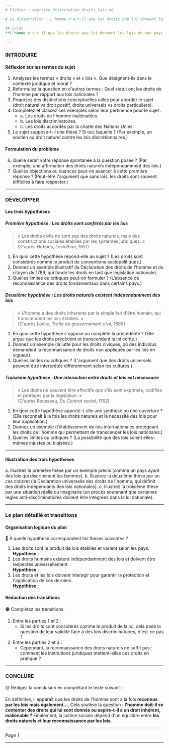 ```yaml
---
# Fichier : exercice_dissertation_droits_lois.md

# La dissertation : L'homme n'a-t-il que les droits que lui donnent les lois de son pays ?

## Sujet
**L'homme n'a-t-il que les droits que lui donnent les lois de son pays ?**

---
```


### INTRODUIRE

#### Réflexion sur les termes du sujet

1. Analysez les termes « droits » et « lois ». Que désignent-ils dans le contexte juridique et moral ?
2. Reformulez la question en d'autres termes : Quel statut ont les droits de l'homme par rapport aux lois nationales ?
3. Proposez des distinctions conceptuelles utiles pour aborder le sujet (droit naturel vs droit positif, droits universels vs droits particuliers).
4. Complétez et classez ces exemples selon leur pertinence pour le sujet :
   - a. Les droits de l'homme inaliénables.
   - b. Les lois discriminatoires.
   - c. Les droits accordés par la charte des Nations Unies.
5. Le sujet suppose-t-il une thèse ? Si oui, laquelle ? (Par exemple, un soutien au droit naturel contre les lois discrétionnaires.)

#### Formulation du problème

6. Quelle serait votre réponse spontanée à la question posée ? (Par exemple, une affirmation des droits naturels indépendamment des lois.)
7. Quelles objections ou nuances peut-on avancer à cette première réponse ? (Peut-être l'argument que sans lois, les droits sont souvent difficiles à faire respecter.)

---

### DÉVELOPPER

#### Les trois hypothèses

##### Première hypothèse : Les droits sont conférés par les lois

> « Les droits civils ne sont pas des droits naturels, mais des constructions sociales établies par les systèmes juridiques. »  
> (D'après Hobbes, *Leviathan*, 1651)

1. En quoi cette hypothèse répond-elle au sujet ? (Les droits sont considérés comme le produit de conventions sociopolitiques.)
2. Donnez un exemple illustratif (la Déclaration des droits de l'homme et du citoyen de 1789, qui fonde les droits en tant que législation nationale).
3. Quelles limites ou critiques peut-on formuler ? (L'absence de reconnaissance des droits fondamentaux dans certains pays.)

##### Deuxième hypothèse : Les droits naturels existent indépendamment des lois

> « L'homme a des droits inhérents par le simple fait d'être humain, qui transcendent les lois établies. »  
> (D'après Locke, *Traité du gouvernement civil*, 1689)

1. En quoi cette hypothèse s'oppose ou complète la précédente ? (Elle argue que les droits précèdent et transcendent la loi écrite.)
2. Donnez un exemple (la lutte pour les droits civiques, où des individus demandent la reconnaissance de droits non appliqués par les lois en vigueur).
3. Quelles limites ou critiques ? (L'argument que des droits universels peuvent être interprétés différemment selon les cultures.)

##### Troisième hypothèse : Une interaction entre droits et lois est nécessaire

> « Les droits ne peuvent être effectifs que s'ils sont exprimés, codifiés et protégés par la législation. »  
> (D'après Rousseau, *Du Contrat social*, 1762)

1. En quoi cette hypothèse apporte-t-elle une synthèse ou une ouverture ? (Elle reconnaît à la fois les droits naturels et la nécessité des lois pour leur application.)
2. Donnez un exemple (l’établissement de lois internationales protégeant les droits de l’homme qui permettent de transcender les lois nationales.)
3. Quelles limites ou critiques ? (La possibilité que des lois soient elles-mêmes injustes ou biaisées.)

---

#### Illustration des trois hypothèses

a. Illustrez la première thèse par un exemple précis (comme un pays ayant des lois qui discriminent les femmes).
b. Illustrez la deuxième thèse par un cas concret (la Déclaration universelle des droits de l'homme, qui définit des droits indépendants des lois nationales).
c. Illustrez la troisième thèse par une situation réelle ou imaginaire (un procès soutenant que certaines règles anti-discriminatoires doivent être intégrées dans la loi nationale).

---

### Le plan détaillé et transitions

#### Organisation logique du plan

🔴 À quelle hypothèse correspondent les thèses suivantes ?

1. Les droits sont le produit de lois établies et varient selon les pays.  
   **Hypothèse :** 
2. Les droits humains existent indépendamment des lois et doivent être respectés universellement.  
   **Hypothèse :** 
3. Les droits et les lois doivent interagir pour garantir la protection et l'application de ces derniers.  
   **Hypothèse :**

#### Rédaction des transitions

🟠 Complétez les transitions.

1. Entre les parties 1 et 2 :  
   - Si les droits sont considérés comme le produit de la loi, cela pose la question de leur validité face à des lois discriminatoires, n'est-ce pas ?
2. Entre les parties 2 et 3 :  
   - Cependant, la reconnaissance des droits naturels ne suffit pas : comment les institutions juridiques mettent-elles ces droits en pratique ?

---

### CONCLURE

🟡 Rédigez la conclusion en complétant le texte suivant :

En définitive, il apparaît que les droits de l'homme sont à la fois **reconnus par les lois mais également...**. Cela soulève la question : **l'homme doit-il se contenter des droits qui lui sont donnés ou aspire-t-il à un droit inhérent, inaliénable ?** Finalement, la justice sociale dépend d'un équilibre entre **les droits naturels et leur reconnaissance par les lois.**

--- 

*Page 1*

---